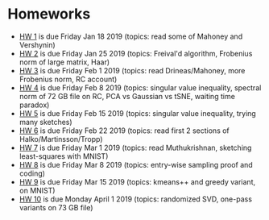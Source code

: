 # Homeworks

- [HW 1](APPM47205720Spr19_RandomizedAlgos_Homework01.pdf) is due Friday Jan 18 2019 (topics: read some of Mahoney and Vershynin)
- [HW 2](APPM47205720Spr19_RandomizedAlgos_Homework02.pdf) is due Friday Jan 25 2019 (topics: Freival'd algorithm, Frobenius norm of large matrix, Haar)
- [HW 3](APPM47205720Spr19_RandomizedAlgos_Homework03.pdf) is due Friday Feb 1 2019 (topics: read Drineas/Mahoney, more Frobenius norm, RC account)
- [HW 4](APPM47205720Spr19_RandomizedAlgos_Homework04.pdf) is due Friday Feb 8 2019 (topics: singular value inequality, spectral norm of 72 GB file on RC, PCA vs Gaussian vs tSNE, waiting time paradox)
- [HW 5](APPM47205720Spr19_RandomizedAlgos_Homework05.pdf) is due Friday Feb 15 2019 (topics: singular value inequality, trying many sketches)
- [HW 6](APPM47205720Spr19_RandomizedAlgos_Homework06.pdf) is due Friday Feb 22 2019 (topics: read first 2 sections of Halko/Martinsson/Tropp)
- [HW 7](APPM47205720Spr19_RandomizedAlgos_Homework07.pdf) is due Friday Mar 1 2019 (topics: read Muthukrishnan, sketching least-squares with MNIST)
- [HW 8](APPM47205720Spr19_RandomizedAlgos_Homework08.pdf) is due Friday Mar 8 2019 (topics: entry-wise sampling proof and coding)
- [HW 9](APPM47205720Spr19_RandomizedAlgos_Homework09.pdf) is due Friday Mar 15 2019 (topics: kmeans++ and greedy variant, on MNIST)
- [HW 10](APPM47205720Spr19_RandomizedAlgos_Homework10.pdf) is due Monday April 1 2019 (topics: randomized SVD, one-pass variants on 73 GB file)
